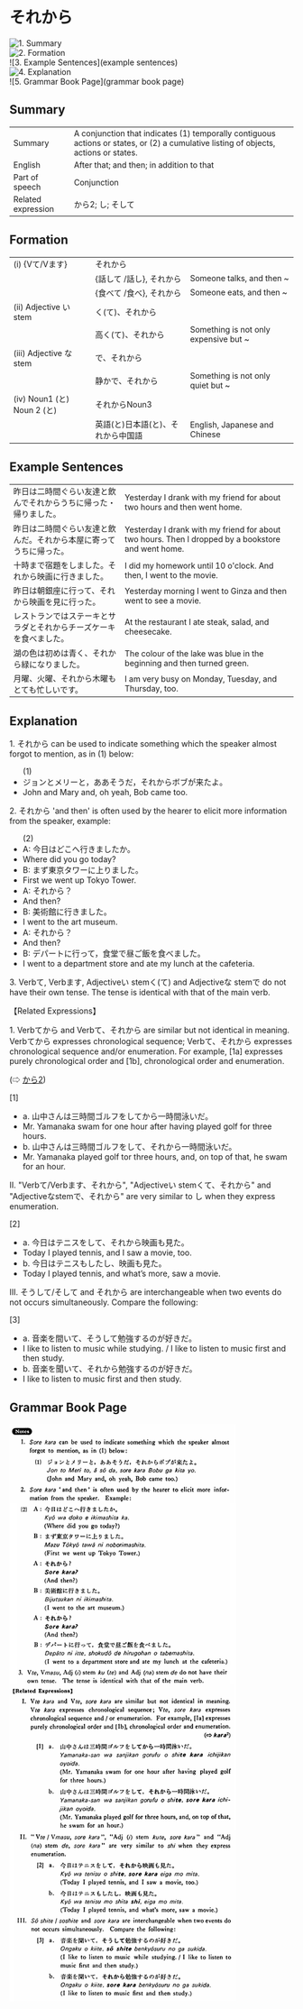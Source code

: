 # それから

![1. Summary](summary)<br>
![2. Formation](formation)<br>
![3. Example Sentences](example sentences)<br>
![4. Explanation](explanation)<br>
![5. Grammar Book Page](grammar book page)<br>


## Summary

<table><tr>   <td>Summary</td>   <td>A conjunction that indicates (1) temporally contiguous actions or states, or (2) a cumulative listing of objects, actions or states.</td></tr><tr>   <td>English</td>   <td>After that; and then; in addition to that</td></tr><tr>   <td>Part of speech</td>   <td>Conjunction</td></tr><tr>   <td>Related expression</td>   <td>から2; し; そして</td></tr></table>

## Formation

<table class="table"> <tbody><tr class="tr head"> <td class="td"><span class="numbers">(i)</span> <span> <span class="bold">{Vて/Vます}</span></span></td> <td class="td"><span class="concept">それから</span> </td> <td class="td"><span>&nbsp;</span></td> </tr> <tr class="tr"> <td class="td"><span>&nbsp;</span></td> <td class="td"><span>{話して /話し}, <span class="concept">それから</span></span></td> <td class="td"><span>Someone    talks, and then ~</span></td> </tr> <tr class="tr"> <td class="td"><span>&nbsp;</span></td> <td class="td"><span>{食べて /食べ}, <span class="concept">それから</span></span></td> <td class="td"><span>Someone    eats, and then ~</span></td> </tr> <tr class="tr head"> <td class="td"><span class="numbers">(ii)</span> <span> <span class="bold">Adjective い stem</span></span></td> <td class="td"><span class="concept">く</span><span>(<span class="concept">て</span>)、<span class="concept">それから</span></span></td> <td class="td"><span>&nbsp;</span></td> </tr> <tr class="tr"> <td class="td"><span>&nbsp;</span></td> <td class="td"><span>高<span class="concept">く</span></span><span>(<span class="concept">て</span>)、<span class="concept">それから</span></span></td> <td class="td"><span>Something    is not only expensive but ~</span></td> </tr> <tr class="tr head"> <td class="td"><span class="numbers">(iii)</span> <span> <span class="bold">Adjective な stem</span></span></td> <td class="td"><span class="concept">で、それから</span> </td> <td class="td"><span>&nbsp;</span></td> </tr> <tr class="tr"> <td class="td"><span>&nbsp;</span></td> <td class="td"><span>静か<span class="concept">で、それから</span></span> </td> <td class="td"><span>Something    is not only quiet but ~</span></td> </tr> <tr class="tr head"> <td class="td"><span class="numbers">(iv)</span> <span> <span class="bold">Noun<span class="subscript">1</span> (と) Noun 2 (と)</span> </span></td> <td class="td"><span class="concept">それから</span><span>Noun<span class="subscript">3</span></span></td> <td class="td"><span>&nbsp;</span></td> </tr> <tr class="tr"> <td class="td"><span>&nbsp;</span></td> <td class="td"><span>英語</span><span>(と)日本語(と)、<span class="concept">それから</span>中国語</span></td> <td class="td"><span>English,    Japanese and Chinese</span></td> </tr></tbody></table>

## Example Sentences

<table><tr>   <td>昨日は二時間ぐらい友達と飲んでそれからうちに帰った・帰りました。</td>   <td>Yesterday I drank with my friend for about two hours and then went home.</td></tr><tr>   <td>昨日は二時間ぐらい友達と飲んだ。それから本屋に寄ってうちに帰った。</td>   <td>Yesterday I drank with my friend for about two hours. Then I dropped by a bookstore and went home.</td></tr><tr>   <td>十時まで宿題をしました。それから映画に行きました。</td>   <td>I did my homework until 10 o'clock. And then, I went to the movie.</td></tr><tr>   <td>昨日は朝銀座に行って、それから映画を見に行った。</td>   <td>Yesterday morning I went to Ginza and then went to see a movie.</td></tr><tr>   <td>レストランではステーキとサラダとそれからチーズケーキを食べました。</td>   <td>At the restaurant I ate steak, salad, and cheesecake.</td></tr><tr>   <td>湖の色は初めは青く、それから緑になりました。</td>   <td>The colour of the lake was blue in the beginning and then turned green.</td></tr><tr>   <td>月曜、火曜、それから木曜もとても忙しいです。</td>   <td>I am very busy on Monday, Tuesday, and Thursday, too.</td></tr></table>

## Explanation

<p>1. <span class="cloze">それから</span> can be used to indicate something which the speaker almost forgot to mention, as in (1) below:</p>  <ul>(1) <li>ジョンとメリーと，ああそうだ，<span class="cloze">それから</span>ボブが来たよ。</li> <li>John and Mary and, oh yeah, Bob came too.</li> </ul>  <p>2. <span class="cloze">それから</span> 'and then' is often used by the hearer to elicit more information from the speaker, example:  <ul>(2) <li>A: 今日はどこへ行きましたか。</li> <li>Where did you go today?</li> <div class="divide"></div> <li>B: まず東京タワーに上りました。</li> <li>First we went up Tokyo Tower.</li> <div class="divide"></div> <li>A: <span class="cloze">それから</span>？</li> <li>And then?</li> <div class="divide"></div> <li>B: 美術館に行きました。</li> <li>I went to the art museum.</li> <div class="divide"></div> <li>A: <span class="cloze">それから</span>？</li> <li>And then?</li> <div class="divide"></div> <li>B: デパートに行って，食堂で昼ご飯を食べました。</li> <li>I went to a department store and ate my lunch at the cafeteria.</li> </ul>  <p>3. Verbて, Verbます, Adjectiveい stemく(て) and Adjectiveな stemで do not have their own tense. The tense is identical with that of the main verb.</p>  <p>【Related Expressions】</p>  <p>1. Verbてから and Verbて、<span class="cloze">それから</span> are similar but not identical in meaning. Verbてから expresses chronological sequence; Verbて、<span class="cloze">それから</span> expresses chronological sequence and/or enumeration. For example, [1a] expresses purely chronological order and [1b], chronological order and enumeration.</p>  <p>(⇨ <a href="#㊦ から (2)">から2</a>)</p>  <p>[1]</p> <ul> <li>a. 山中さんは三時間ゴルフをしてから一時間泳いだ。</li> <li>Mr. Yamanaka swam for one hour after having played golf for three hours.</li> <div class="divide"></div> <li>b. 山中さんは三時間ゴルフをして、<span class="cloze">それから</span>一時間泳いだ。</li> <li>Mr. Yamanaka played golf tor three hours, and, on top of that, he swam for an hour.</li> </ul>  <p>II. "Verbて/Verbます、<span class="cloze">それから</span>", "Adjectiveい stemくて、<span class="cloze">それから</span>" and "Adjectiveなstemで、<span class="cloze">それから</span>" are very similar to し when they express enumeration.</p>  <p>[2] </p> <ul> <li>a. 今日はテニスをして、<span class="cloze">それから</span>映画も見た。</li> <li>Today I played tennis, and I saw a movie, too.</li> <div class="divide"></div> <li>b. 今日はテニスもしたし、映画も見た。</li> <li>Today I played tennis, and what’s more, saw a movie.</li> </ul>  <p>III. そうして/そして and <span class="cloze">それから</span> are interchangeable when two events do not occurs simultaneously. Compare the following:</p>   <p>[3]</p> <ul> <li>a. 音楽を間いて、そうして勉強するのが好きだ。</li> <li>I like to listen to music while studying. / I like to listen to music first and then study.</li> <div class="divide"></div> <li>b. 音楽を聞いて、<span class="cloze">それから</span>勉強するのが好きだ。</li> <li>I like to listen to music first and then study.</li> </ul>

## Grammar Book Page

![](../img/Basicそれから.png)

